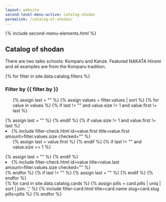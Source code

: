 ```yaml
---
layout: website
second-level-menu-active: catalog-shodan
permalink: /catalog-of-shodan/
---
```


{% include second-menu-elements.html %}

<main class="page-content">
  <div class="text-container">
    <h2>Catalog of shodan</h2>
    <p>There are two taiko schools: Komparu and Kanze. Featured NAKATA Hiromi and all examples are from the Komparu tradition.</p>
  </div>

  <div class="filters__container">
    <div class="wrapper">
      <div class="filters__content">
        <div class="filters__controls">
          {% for filter in site.data.catalog.filters %}
            <h3 class="filters__title">Filter by {{ filter.by }}</h3>
            <ul>
              {% assign last = "" %}
              {% assign values = filter.values | sort %}
              {% for value in values %}
                {% if last != "" and value.size != 1 and value.first != last %}
                    </ul>
                  </li>
                  {% assign last = "" %}
                {% endif %}
                {% if value.size != 1 and value.first != last %}
                  <li class="filters__element">
                    {% include filter-check.html
                      id=value.first
                      title=value.first
                      amount=filter.values.size
                      checked=""
                    %}
                    <ul>
                  {% assign last = value.first %}
                {% endif %}
                {% if last != "" and value.size == 1 %}
                    </ul>
                  </li>
                  {% assign last = "" %}
                {% endif %}
                <li class="filters__element {% if last != "" %}filters__sub-element{% endif %}">
                  {% include filter-check.html
                    id=value
                    title=value.last
                    amount=filter.values.size
                    checked=""
                  %}
                </li>
              {% endfor %}
              {% if last != "" %}
                  </ul>
                </li>
                {% assign last = "" %}
              {% endif %}
            </ul>
          {% endfor %}
        </div>
        <div class="filters__card-container">
          {% for card in site.data.catalog.cards %}
            {% assign pills = card.pills | uniq | sort | join: ',' %}
            {% include filter-card.html
              title=card.name
              slug=card.slug
              pills=pills
            %}
          {% endfor %}
        </div>
      </div>
    </div>
  </div>

</main>

<script type="text/javascript" src="/assets/filters.js"></script>
